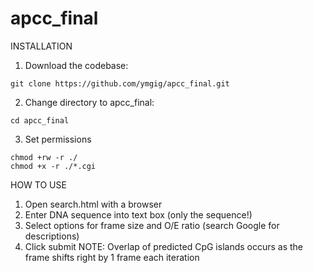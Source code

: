 # apcc_final
INSTALLATION
1. Download the codebase:

```
git clone https://github.com/ymgig/apcc_final.git
```

2. Change directory to apcc_final:

```
cd apcc_final
```

3. Set permissions

```
chmod +rw -r ./
chmod +x -r ./*.cgi
```

HOW TO USE
1. Open search.html with a browser
2. Enter DNA sequence into text box (only the sequence!)
3. Select options for frame size and O/E ratio (search Google for descriptions)
4. Click submit
NOTE: Overlap of predicted CpG islands occurs as the frame shifts right by 1 frame each iteration
 
